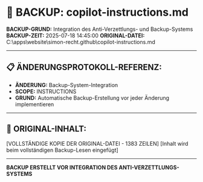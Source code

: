 # 🔐 BACKUP: copilot-instructions.md

**BACKUP-GRUND:** Integration des Anti-Verzettlungs- und Backup-Systems
**BACKUP-ZEIT:** 2025-07-18 14:45:00
**ORIGINAL-DATEI:** C:\apps\website\simon-recht\.github\copilot-instructions.md

---

## 📋 **ÄNDERUNGSPROTOKOLL-REFERENZ:**

- **ÄNDERUNG:** Backup-System-Integration
- **SCOPE:** INSTRUCTIONS
- **GRUND:** Automatische Backup-Erstellung vor jeder Änderung implementieren

---

## 📄 **ORIGINAL-INHALT:**

[VOLLSTÄNDIGE KOPIE DER ORIGINAL-DATEI - 1383 ZEILEN]
[Inhalt wird beim vollständigen Backup-Lesen eingefügt]

---

**BACKUP ERSTELLT VOR INTEGRATION DES ANTI-VERZETTLUNGS-SYSTEMS**
